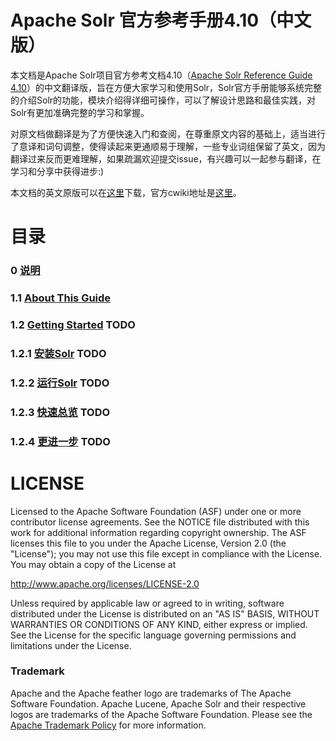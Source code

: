 # Apache Solr 官方参考手册4.10（中文版）
本文档是Apache Solr项目官方参考文档4.10（[Apache Solr Reference Guide 4.10](http://archive.apache.org/dist/lucene/solr/ref-guide/apache-solr-ref-guide-4.10.pdf)）的中文翻译版，旨在方便大家学习和使用Solr，Solr官方手册能够系统完整的介绍Solr的功能，模块介绍得详细可操作，可以了解设计思路和最佳实践，对Solr有更加准确完整的学习和掌握。

对原文档做翻译是为了方便快速入门和查阅，在尊重原文内容的基础上，适当进行了意译和词句调整，使得读起来更通顺易于理解，一些专业词组保留了英文，因为翻译过来反而更难理解，如果疏漏欢迎提交issue，有兴趣可以一起参与翻译，在学习和分享中获得进步:)

本文档的英文原版可以在[这里](http://archive.apache.org/dist/lucene/solr/ref-guide/apache-solr-ref-guide-4.10.pdf)下载，官方cwiki地址是[这里](https://cwiki.apache.org/confluence/display/solr/Apache+Solr+Reference+Guide)。

# 目录

### 0 [说明](0-apache-solr-reference-guide.md)
### 1.1 [About This Guide](1.1-about-this-guide.md)
### 1.2 [Getting Started](1.2.0-getting-started.md) TODO
### 1.2.1 [安装Solr](1.2.1-installing-solr.md) TODO
### 1.2.2 [运行Solr](1.2.2-running-solr.md) TODO
### 1.2.3 [快速总览](1.2.3-a-quick-overview.md) TODO
### 1.2.4 [更进一步](1.2.4-a-step-closer.md) TODO


# LICENSE
Licensed to the Apache Software Foundation (ASF) under one or more contributor license agreements.  See the NOTICE file distributed with this work for additional information regarding copyright ownership.  The ASF licenses this file to you under the Apache License, Version 2.0 (the "License"); you may not use this file except in compliance with the License.  You may obtain a copy of the License at

http://www.apache.org/licenses/LICENSE-2.0

Unless required by applicable law or agreed to in writing, software distributed under the License is distributed on an "AS IS" BASIS, WITHOUT WARRANTIES OR CONDITIONS OF ANY KIND, either express or implied.  See the License for the specific language governing permissions and limitations under the License.

### Trademark
Apache and the Apache feather logo are trademarks of The Apache Software Foundation. Apache Lucene, Apache Solr and their respective logos are trademarks of the Apache Software Foundation. Please see the [Apache Trademark Policy](http://www.apache.org/foundation/marks/) for more information.
